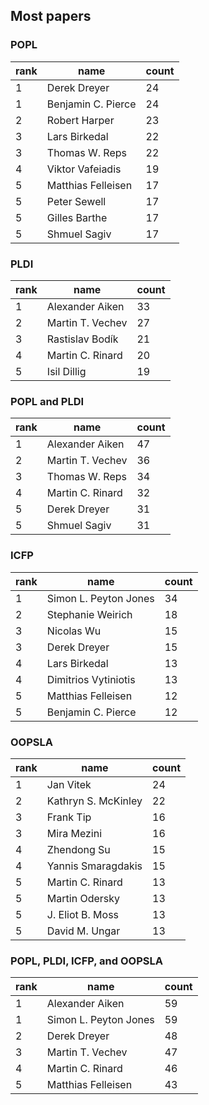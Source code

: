 ## Most papers

### POPL

 rank |        name        | count 
------|--------------------|-------
1 | Derek Dreyer       |    24
1 | Benjamin C. Pierce |    24
2 | Robert Harper      |    23
3 | Lars Birkedal      |    22
3 | Thomas W. Reps     |    22
4 | Viktor Vafeiadis   |    19
5 | Matthias Felleisen |    17
5 | Peter Sewell       |    17
5 | Gilles Barthe      |    17
5 | Shmuel Sagiv       |    17

### PLDI

 rank |       name       | count 
------|------------------|-------
1 | Alexander Aiken  |    33
2 | Martin T. Vechev |    27
3 | Rastislav Bodík  |    21
4 | Martin C. Rinard |    20
5 | Isil Dillig      |    19

### POPL and PLDI

 rank |       name       | count 
------|------------------|-------
1 | Alexander Aiken  |    47
2 | Martin T. Vechev |    36
3 | Thomas W. Reps   |    34
4 | Martin C. Rinard |    32
5 | Derek Dreyer     |    31
5 | Shmuel Sagiv     |    31

### ICFP

 rank |         name          | count 
------|-----------------------|-------
1 | Simon L. Peyton Jones |    34
2 | Stephanie Weirich     |    18
3 | Nicolas Wu            |    15
3 | Derek Dreyer          |    15
4 | Lars Birkedal         |    13
4 | Dimitrios Vytiniotis  |    13
5 | Matthias Felleisen    |    12
5 | Benjamin C. Pierce    |    12

### OOPSLA

 rank |        name         | count 
------|---------------------|-------
1 | Jan Vitek           |    24
2 | Kathryn S. McKinley |    22
3 | Frank Tip           |    16
3 | Mira Mezini         |    16
4 | Zhendong Su    |    15
4 | Yannis Smaragdakis  |    15
5 | Martin C. Rinard    |    13
5 | Martin Odersky      |    13
5 | J. Eliot B. Moss    |    13
5 | David M. Ungar      |    13

### POPL, PLDI, ICFP, and OOPSLA

 rank |         name          | count 
------|-----------------------|-------
1 | Alexander Aiken       |    59
1 | Simon L. Peyton Jones |    59
2 | Derek Dreyer          |    48
3 | Martin T. Vechev      |    47
4 | Martin C. Rinard      |    46
5 | Matthias Felleisen    |    43
